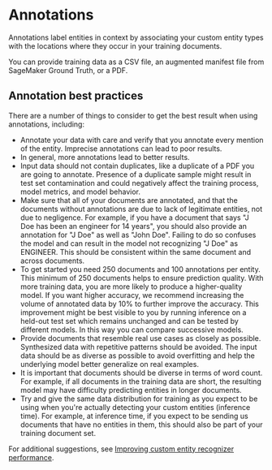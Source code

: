 # Annotations<a name="cer-annotation"></a>

Annotations label entities in context by associating your custom entity types with the locations where they occur in your training documents\.

You can provide training data as a CSV file, an augmented manifest file from SageMaker Ground Truth, or a PDF\. 

## Annotation best practices<a name="cer-annotation-best-practices"></a>

There are a number of things to consider to get the best result when using annotations, including: 
+ Annotate your data with care and verify that you annotate every mention of the entity\. Imprecise annotations can lead to poor results\.
+ In general, more annotations lead to better results\.
+ Input data should not contain duplicates, like a duplicate of a PDF you are going to annotate\. Presence of a duplicate sample might result in test set contamination and could negatively affect the training process, model metrics, and model behavior\.
+ Make sure that all of your documents are annotated, and that the documents without annotations are due to lack of legitimate entities, not due to negligence\. For example, if you have a document that says "J Doe has been an engineer for 14 years", you should also provide an annotation for "J Doe" as well as "John Doe"\. Failing to do so confuses the model and can result in the model not recognizing "J Doe" as ENGINEER\. This should be consistent within the same document and across documents\.
+ To get started you need 250 documents and 100 annotations per entity\. This minimum of 250 documents helps to ensure prediction quality\. With more training data, you are more likely to produce a higher\-quality model\. If you want higher accuracy, we recommend increasing the volume of annotated data by 10% to further improve the accuracy\. This improvement might be best visible to you by running inference on a held\-out test set which remains unchanged and can be tested by different models\. In this way you can compare successive models\.
+ Provide documents that resemble real use cases as closely as possible\. Synthesized data with repetitive patterns should be avoided\. The input data should be as diverse as possible to avoid overfitting and help the underlying model better generalize on real examples\.
+ It is important that documents should be diverse in terms of word count\. For example, if all documents in the training data are short, the resulting model may have difficulty predicting entities in longer documents\.
+ Try and give the same data distribution for training as you expect to be using when you're actually detecting your custom entities \(inference time\)\. For example, at inference time, if you expect to be sending us documents that have no entities in them, this should also be part of your training document set\.

For additional suggestions, see [Improving custom entity recognizer performance](https://docs.aws.amazon.com/comprehend/latest/dg/cer-metrics.html#cer-performance)\.